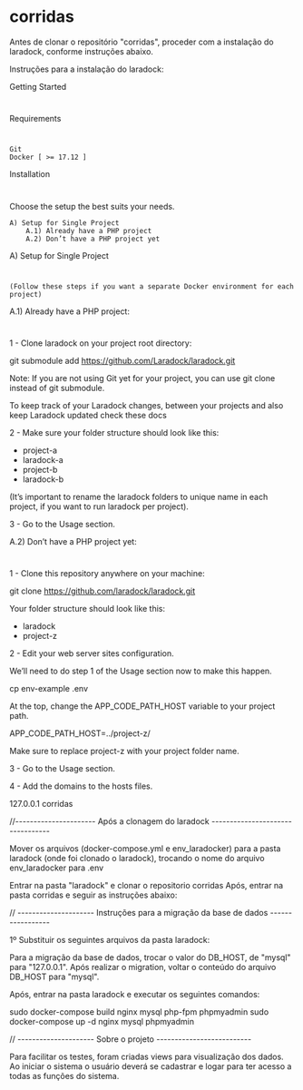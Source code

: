 # corridas

Antes de clonar o repositório "corridas", proceder com a instalação do laradock, conforme instruções abaixo.

Instruções para a instalação do laradock:

Getting Started
#
Requirements
#

    Git
    Docker [ >= 17.12 ]

Installation
#

Choose the setup the best suits your needs.

    A) Setup for Single Project
        A.1) Already have a PHP project
        A.2) Don’t have a PHP project yet

A) Setup for Single Project
#

    (Follow these steps if you want a separate Docker environment for each project)

A.1) Already have a PHP project:
#

1 - Clone laradock on your project root directory:

git submodule add https://github.com/Laradock/laradock.git

Note: If you are not using Git yet for your project, you can use git clone instead of git submodule.

To keep track of your Laradock changes, between your projects and also keep Laradock updated check these docs

2 - Make sure your folder structure should look like this:

* project-a
*   laradock-a
* project-b
*   laradock-b

(It’s important to rename the laradock folders to unique name in each project, if you want to run laradock per project).

3 - Go to the Usage section.

A.2) Don’t have a PHP project yet:
#

1 - Clone this repository anywhere on your machine:

git clone https://github.com/laradock/laradock.git

Your folder structure should look like this:

* laradock
* project-z

2 - Edit your web server sites configuration.

We’ll need to do step 1 of the Usage section now to make this happen.

cp env-example .env

At the top, change the APP_CODE_PATH_HOST variable to your project path.

APP_CODE_PATH_HOST=../project-z/

Make sure to replace project-z with your project folder name.

3 - Go to the Usage section.

4 - Add the domains to the hosts files.

127.0.0.1  corridas

//---------------------- Após a clonagem do laradock ---------------------------------

Mover os arquivos (docker-compose.yml e env_laradocker) para a pasta laradock (onde foi clonado o laradock), trocando o nome do arquivo env_laradocker para .env

Entrar na pasta "laradock" e clonar o repositorio corridas
Após, entrar na pasta corridas e seguir as instruções abaixo:

// --------------------- Instruções para a migração da base de dados -----------------

1º Substituir os seguintes arquivos da pasta laradock:

Para a migração da base de dados, trocar o valor do DB_HOST, de "mysql" para "127.0.0.1". Após realizar o migration, voltar o conteúdo do arquivo DB_HOST para "mysql".

Após, entrar na pasta laradock e executar os seguintes comandos:

sudo docker-compose build nginx mysql php-fpm phpmyadmin
sudo docker-compose up -d nginx mysql phpmyadmin

// --------------------- Sobre o projeto --------------------------

Para facilitar os testes, foram criadas views para visualização dos dados.
Ao iniciar o sistema o usuário deverá se cadastrar e logar para ter acesso a todas as funções do sistema.
